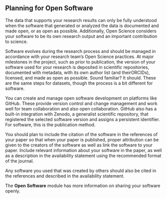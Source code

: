 ## Planning for Open Software

The data that supports your research results can only be fully understood when the software that generated or analyzed the data is documented and made open, or as open as possible. 
Additionally, Open Science considers your software to be its own research output and an important contribution to science. 

Software evolves during the research process and should be managed in accordance with your research team’s Open Science practices. 
At major milestones in the project, such as prior to publication, the version of your software used for your research is deposited in scientific repositories, documented with metadata, with its own author list (and theirORCIDs), licensed, and made as open as possible. 
Sound familiar?  It should.  These are the same steps for datasets, though the process is a bit different for software.

You can create and manage open software development on platforms like GitHub. 
These provide version control and change management and work well for team collaboration and also open collaboration. 
GitHub also has a built-in integration with Zenodo, a generalist scientific repository, that registered the selected software version and assigns a persistent identifier. For software, this is the publication method. 

You should plan to  include the citation of the software in the references of your paper so that when your paper is published, proper attribution can be given to the creators of the software as well as link the software to your paper. 
Include relevant information about your software in the paper, as well as a description in the availability statement using the recommended format of the journal.  

Any software you used that was created by others should also be cited in the references and described in the availability statement. 

The **Open Software** module has more information on sharing your software openly.
